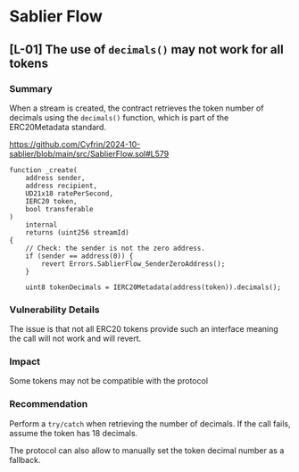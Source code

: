 # Sablier Flow

## [L-01] The use of `decimals()` may not work for all tokens

### Summary

When a stream is created, the contract retrieves the token number of decimals using the `decimals()` function, which is part of the ERC20Metadata standard.

<https://github.com/Cyfrin/2024-10-sablier/blob/main/src/SablierFlow.sol#L579>

```solidity
function _create(
    address sender,
    address recipient,
    UD21x18 ratePerSecond,
    IERC20 token,
    bool transferable
)
    internal
    returns (uint256 streamId)
{
    // Check: the sender is not the zero address.
    if (sender == address(0)) {
        revert Errors.SablierFlow_SenderZeroAddress();
    }

    uint8 tokenDecimals = IERC20Metadata(address(token)).decimals();
```

### Vulnerability Details

The issue is that not all ERC20 tokens provide such an interface meaning the call will not work and will revert.

### Impact

Some tokens may not be compatible with the protocol

### Recommendation

Perform a `try/catch` when retrieving the number of decimals. If the call fails, assume the token has 18 decimals.

The protocol can also allow to manually set the token decimal number as a fallback.
